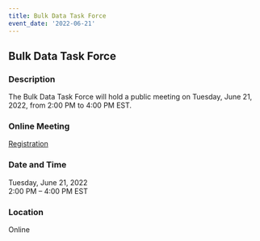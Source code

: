 ```yaml
---
title: Bulk Data Task Force
event_date: '2022-06-21'
---
```


## Bulk Data Task Force

### Description
The Bulk Data Task Force will hold a public meeting on Tuesday, June 21, 2022, from 2:00 PM to 4:00 PM EST. 

### Online Meeting
[Registration](https://ushr.webex.com/ushr/onstage/g.php?MTID=e19b717744a7505c942e6eb24aaa96242)    

### Date and Time
Tuesday, June 21, 2022  
2:00 PM – 4:00 PM EST  

### Location
Online  


